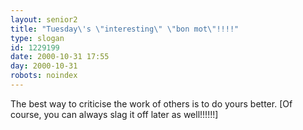 ```yaml
---
layout: senior2
title: "Tuesday\'s \"interesting\" \"bon mot\"!!!!"
type: slogan
id: 1229199
date: 2000-10-31 17:55
day: 2000-10-31
robots: noindex
---
```

The best way to criticise the work of others is to do yours better. [Of course, you can always slag it off later as well!!!!!!]

